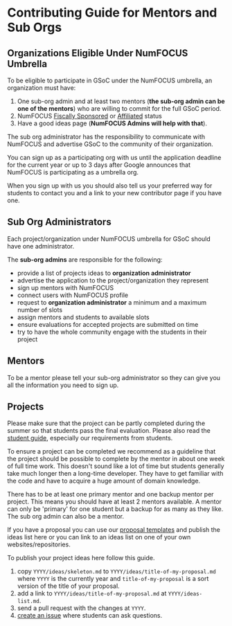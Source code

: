# Contributing Guide for Mentors and Sub Orgs
## Organizations Eligible Under NumFOCUS Umbrella

To be eligible to participate in GSoC under the NumFOCUS umbrella, an
organization must have:

1. One sub-org admin
   and at least two mentors (**the sub-org admin can be one of the mentors**)
   who are willing to commit for the full GSoC period.
2. NumFOCUS [Fiscally Sponsored][sponsored] or [Affiliated][affiliated] status
3. Have a good ideas page (**NumFOCUS Admins will help with that**).

The sub org administrator has the responsibility to communicate with
NumFOCUS and advertise GSoC to the community of their organization.

You can sign up as a participating org with us until the application deadline for
the current year or up to 3 days after Google announces that NumFOCUS is
participating as a umbrella org.

When you sign up with us you should also tell us your preferred way for students
to contact you and a link to your new contributor page if you have one.

## Sub Org Administrators

Each project/organization under NumFOCUS umbrella for GSoC should have one
administrator.

The **sub-org admins** are responsible for the following:

- provide a list of projects ideas to **organization administrator**
- advertise the application to the project/organization they represent
- sign up mentors with NumFOCUS
- connect users with NumFOCUS profile
- request to **organization administrator** a minimum and a maximum number of
  slots
- assign mentors and students to available slots
- ensure evaluations for accepted projects are submitted on time
- try to have the whole community engage with the students in their project

## Mentors

To be a mentor please tell your sub-org administrator so they can give you all the
information you need to sign up.

## Projects

Please make sure that the project can be partly completed during the summer so
that students pass the final evaluation. Please also read
the [student guide][CS], especially our requirements from students.

To ensure a project can be completed we recommend as a guideline that the
project should be possible to complete by the mentor in about one week of full
time work. This doesn't sound like a lot of time but students generally take
much longer then a long-time developer. They have to get familiar with the code
and have to acquire a huge amount of domain knowledge.

There has to be at least one primary mentor and one backup mentor per project.
This means you should have at least 2 mentors available. A mentor can only be
'primary' for one student but a backup for as many as they like. The sub org
admin can also be a mentor.

If you have a proposal you can use our [proposal templates][template] and
publish the ideas list here or you can link to an ideas list on one of your own
websites/repositories.

To publish your project ideas here follow this guide.

1.  copy `YYYY/ideas/skeleton.md` to `YYYY/ideas/title-of-my-proposal.md`
    where `YYYY` is the currently year
    and `title-of-my-proposal` is a sort version of the title of your proposal.
2.  add a link to `YYYY/ideas/title-of-my-proposal.md` at `YYYY/ideas-list.md`.
3.  send a pull request with the changes at `YYYY`.
4.  [create an issue](https://github.com/numfocus/gsoc/issues/new)
    where students can ask questions.

[CS]: CONTRIBUTING-students.md
[template]: templates/ideas-page.md
[sponsored]: https://www.numfocus.org/sponsored-projects/
[affiliated]: https://www.numfocus.org/sponsored-projects/affiliated-projects/

